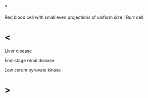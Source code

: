 # .

Red blood cell with small even projections of uniform size | Burr cell

# <

Liver disease

End-stage renal disease

Low serum pyruvate kinase

# >

